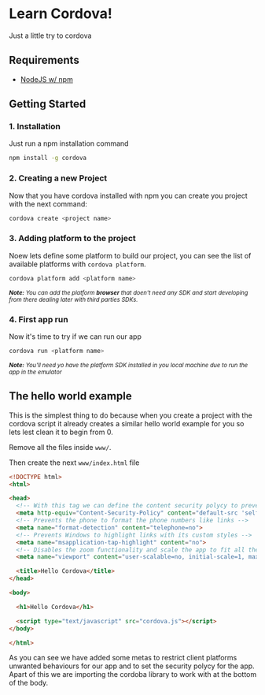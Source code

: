 # Learn Cordova!

Just a little try to cordova

## Requirements

- [NodeJS w/ npm](https://nodejs.org/)

## Getting Started

### 1. Installation

Just run a npm installation command

```bash
npm install -g cordova
```

### 2. Creating a new Project

Now that you have cordova installed with npm you can create you project with the next command:

```bash
cordova create <project name>
```

### 3. Adding platform to the project

Noew lets define some platform to build our project, you can see the list of available platforms with `cordova platform`.

```bash
cordova platform add <platform name>
```

<small>_**Note:** You can add the platform **browser** that doen't need any SDK and start developing from there dealing later with third parties SDKs._</small>

### 4. First app run

Now it's time to try if we can run our app

```bash
cordova run <platform name>
```

<small>_**Note:** You'll need  yo have the platform SDK installed in you local machine due to run the app in the emulator_</small>

## The hello world example

This is the simplest thing to do because when you create a project with the cordova script it already creates a similar hello world example for you so lets lest clean it to begin from 0.

Remove all the files inside `www/`.

Then create the next `www/index.html` file

```html
<!DOCTYPE html>
<html>

<head>
  <!-- With this tag we can define the content security polycy to prevent XSS, inline scripts, limit the request to only one defined URL, etc. We are going to use the recomended by cordova team. -->
  <meta http-equiv="Content-Security-Policy" content="default-src 'self' data: gap: https://ssl.gstatic.com 'unsafe-eval'; style-src 'self' 'unsafe-inline'; media-src *">
  <!-- Prevents the phone to format the phone numbers like links -->
  <meta name="format-detection" content="telephone=no">
  <!-- Prevents Windows to highlight links with its custom styles -->
  <meta name="msapplication-tap-highlight" content="no">
  <!-- Disables the zoom functionality and scale the app to fit all the screen -->
  <meta name="viewport" content="user-scalable=no, initial-scale=1, maximum-scale=1, minimum-scale=1, width=device-width">

  <title>Hello Cordova</title>
</head>

<body>

  <h1>Hello Cordova</h1>

  <script type="text/javascript" src="cordova.js"></script>
</body>

</html>
```

As you can see we have added some metas to restrict client platforms unwanted behaviours for our app and to set the security polycy for the app. Apart of this we are importing the cordoba library to work with at the bottom of the body.
